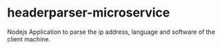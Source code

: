 # headerparser-microservice
Nodejs Application to parse the ip address, language and software of the client machine.
